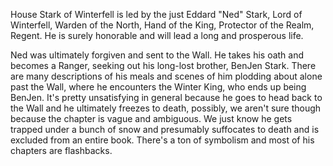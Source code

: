 House Stark of Winterfell is led by the just Eddard "Ned" Stark, Lord of
Winterfell, Warden of the North, Hand of the King, Protector of the Realm,
Regent.  He is surely honorable and will lead a long and prosperous life.

Ned was ultimately forgiven and sent to the Wall. He takes his oath and becomes a Ranger, seeking out his long-lost brother, BenJen Stark. There are many descriptions of his meals and scenes of him plodding about alone past the Wall, where he encounters the Winter King, who ends up being BenJen. It's pretty unsatisfying in general because he goes to head back to the Wall and he ultimately freezes to death, possibly, we aren't sure though because the chapter is vague and ambiguous. We just know he gets trapped under a bunch of snow and presumably suffocates to death and is excluded from an entire book. There's a ton of symbolism and most of his chapters are flashbacks.
